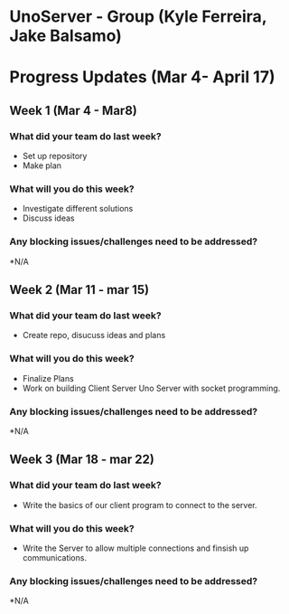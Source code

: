 # UnoServer - Group (Kyle Ferreira, Jake Balsamo) 
# Progress Updates (Mar 4- April 17)

## Week 1 (Mar 4 - Mar8)

### What did your team do last week?
* Set up repository
* Make plan

### What will you do this week?
* Investigate different solutions
* Discuss ideas

### Any blocking issues/challenges need to be addressed?
*N/A


## Week 2 (Mar 11 - mar 15)

### What did your team do last week?
* Create repo, disucuss ideas and plans

### What will you do this week?
* Finalize Plans
* Work on building Client Server Uno Server with socket programming.

### Any blocking issues/challenges need to be addressed?
*N/A

## Week 3 (Mar 18 - mar 22)

### What did your team do last week?
* Write the basics of our client program to connect to the server.

### What will you do this week?
*  Write the Server to allow multiple connections and finsish up communications. 

### Any blocking issues/challenges need to be addressed?
*N/A
